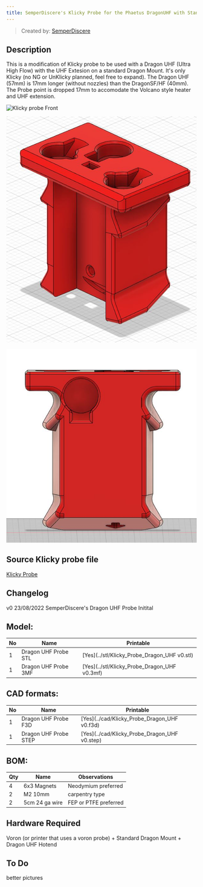 ```yaml
---
title: SemperDiscere's Klicky Probe for the Phaetus DragonUHF with Standard Dragon Mount
---
```


> Created by: [SemperDiscere](https://github.com/SemperDiscere)

## Description
This is a modification of Klicky probe to be used with a Dragon UHF (Ultra High Flow) with the UHF Extesion on a standard Dragon Mount.  It's only Klicky (no NG or UnKlicky planned, feel free to expand).  The Dragon UHF (57mm) is 17mm longer (without nozzles) than the DragonSF/HF (40mm). The Probe point is dropped 17mm to accomodate the Volcano style heater and UHF extension.

![Klicky probe Front](Probe_Dragon_UHF_Front.JPG)

![Klicky probe 3/4](./Photos/Probe_Dragon_UHF_Quarter.JPG)

![Klicky probe Rear](./Photos/Probe_Dragon_UHF_Rear.JPG)

## Source Klicky probe file
[Klicky Probe](../../CAD/KlickyProbe_v2_v59.step)


## Changelog
v0 23/08/2022 SemperDiscere's Dragon UHF Probe Initital


## Model:
| No | Name                                               | Printable |
| -- | -------------------------------------------------- | --------- |
| 1  | Dragon UHF Probe STL    | [Yes](../stl/Klicky_Probe_Dragon_UHF v0.stl) |
| 1  | Dragon UHF Probe 3MF | [Yes](../stl/Klicky_Probe_Dragon_UHF v0.3mf) |


## CAD formats:
| No | Name                                               | Printable |
| -- | -------------------------------------------------- | --------- |
| 1  | Dragon UHF Probe F3D    | [Yes](../cad/Klicky_Probe_Dragon_UHF v0.f3d) |
| 1  | Dragon UHF Probe STEP | [Yes](../cad/Klicky_Probe_Dragon_UHF v0.step) |



## BOM:
| Qty | Name                                                    | Observations |
| --- | ------------------------------------------------------- | ------------ |
| 4 | 6x3 Magnets | Neodymium preferred |
| 2 | M2 10mm | carpentry type |
| 2 | 5cm 24 ga wire | FEP or PTFE preferred |

## Hardware Required 
Voron (or printer that uses a voron probe) + Standard Dragon Mount + Dragon UHF Hotend

## To Do 
better pictures
